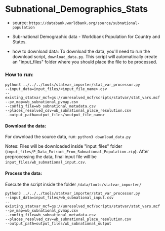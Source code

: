 # Subnational_Demographics_Stats

- source:  `https://databank.worldbank.org/source/subnational-population`

- Sub-national Demographic data - Worldbank Population for Country and States.

- how to download data: 
    To download the data, you'll need to run the download script, `download_data.py`. This script will automatically create an "input_files" folder where you should place the file to be processed.

### How to run:

```
python3 ../../../tools/statvar_importer/stat_var_processor.py 
--input_data=input_files/<input_file_name>.csv 
--existing_statvar_mcf=gs://unresolved_mcf/scripts/statvar/stat_vars.mcf 
--pv_map=wb_subnational_pvmap.csv 
--config_file=wb_subnational_metadata.csv 
--places_resolved_csv=wb_subnational_place_resolution.csv 
--output_path=output_files/<output_file_name>
```

#### Download the data: 

For download the source data, run:
`python3 download_data.py`

Notes: 
Files will be downloaded inside "input_files" folder (`input_files/P_Data_Extract_From_Subnational_Population.zip`).
After preprocessing the data, final input file will be `input_files/wb_subnational_input.csv`.

#### Process the data:

Execute the script inside the folder `/data/tools/statvar_importer/`

```
python3 ../../../tools/statvar_importer/stat_var_processor.py 
--input_data=input_files/wb_subnational_input.csv 
--existing_statvar_mcf=gs://unresolved_mcf/scripts/statvar/stat_vars.mcf 
--pv_map=wb_subnational_pvmap.csv 
--config_file=wb_subnational_metadata.csv 
--places_resolved_csv=wb_subnational_place_resolution.csv 
--output_path=output_files/wb_subnational_output
```

